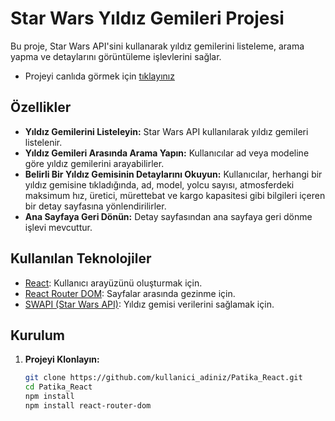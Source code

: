# Star Wars Yıldız Gemileri Projesi

Bu proje, Star Wars API'sini kullanarak yıldız gemilerini listeleme, arama yapma ve detaylarını görüntüleme işlevlerini sağlar.
- Projeyi canlıda görmek için [tıklayınız](https://patika-react-starwarsapp.vercel.app/) 

## Özellikler

- **Yıldız Gemilerini Listeleyin:** Star Wars API kullanılarak yıldız gemileri listelenir.
- **Yıldız Gemileri Arasında Arama Yapın:** Kullanıcılar ad veya modeline göre yıldız gemilerini arayabilirler.
- **Belirli Bir Yıldız Gemisinin Detaylarını Okuyun:** Kullanıcılar, herhangi bir yıldız gemisine tıkladığında, ad, model, yolcu sayısı, atmosferdeki maksimum hız, üretici, mürettebat ve kargo kapasitesi gibi bilgileri içeren bir detay sayfasına yönlendirilirler.
- **Ana Sayfaya Geri Dönün:** Detay sayfasından ana sayfaya geri dönme işlevi mevcuttur.

## Kullanılan Teknolojiler

- [React](https://reactjs.org/): Kullanıcı arayüzünü oluşturmak için.
- [React Router DOM](https://reactrouter.com/web/guides/quick-start): Sayfalar arasında gezinme için.
- [SWAPI (Star Wars API)](https://swapi.dev/): Yıldız gemisi verilerini sağlamak için.

## Kurulum

1. **Projeyi Klonlayın:**

   ```bash
   git clone https://github.com/kullanici_adiniz/Patika_React.git
   cd Patika_React
   npm install
   npm install react-router-dom



